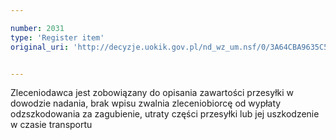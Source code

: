 ```yaml
---

number: 2031
type: 'Register item'
original_uri: 'http://decyzje.uokik.gov.pl/nd_wz_um.nsf/0/3A64CBA9635C538BC12577A600269FD1?OpenDocument'


---
```


Zleceniodawca jest zobowiązany do opisania zawartości przesyłki w dowodzie nadania, brak wpisu zwalnia zleceniobiorcę od wypłaty odzszkodowania za zagubienie, utraty części przesyłki lub jej uszkodzenie w czasie transportu
